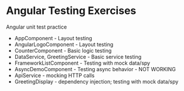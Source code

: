 # Angular Testing Exercises

Angular unit test practice

- AppComponent - Layout testing
- AngularLogoComponent - Layout testing
- CounterComponent - Basic logic testing
- DataService, GreetingService - Basic service testing
- FrameworkListComponent - Testing with mock data/spy
- AsyncDemoComponent - Testing async behavior - NOT WORKING
- ApiService - mocking HTTP calls
- GreetingDisplay - dependency injection; testing with mock data/spy
